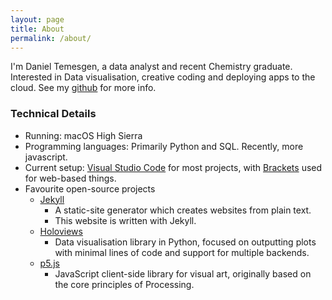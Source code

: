 ```yaml
---
layout: page
title: About
permalink: /about/
---
```


I'm Daniel Temesgen, a data analyst and recent Chemistry graduate. Interested in Data visualisation, creative coding and deploying apps to the cloud.
See my [github](https://github.com/danieltemesgen) for more info.

### Technical Details
*  Running: macOS High Sierra
*  Programming languages: Primarily Python and SQL. Recently, more javascript.
*  Current setup: [Visual Studio Code](https://code.visualstudio.com/) for most projects, with [Brackets](http://brackets.io/) used for web-based things.
*  Favourite open-source projects
    *  [Jekyll](https://jekyllrb.com/) 
        *  A static-site generator which creates websites from plain text.
        *  This website is written with Jekyll.
    *  [Holoviews](http://holoviews.org/)
        *  Data visualisation library in Python, focused on outputting plots with minimal lines of code and support for multiple backends.
    * [p5.js](https://p5js.org/)
        * JavaScript client-side library for visual art, originally based on the core principles of Processing. 